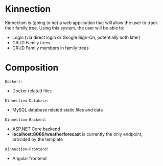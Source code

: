 # Kinnection
Kinnection is (going to be) a web application that will allow the user to track their family tree. Using this system, the user will be able to:
- Login (via direct login or Google Sign-On, potentially both later)
- CRUD Family trees
- CRUD Family members in family trees

# Composition
`Docker/`:
- Docker related files

`Kinnection-Database`:
- MySQL database related static files and data

`Kinnection-Backend`:
- ASP.NET Core backend
- **localhost:8080/weatherforecast** is currently the only endpoint, provided by the template

`Kinnection-Frontend`:
- Angular frontend